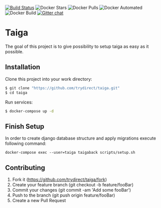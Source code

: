 [![Build Status](https://travis-ci.com/trydirect/taiga.svg?branch=master)](https://travis-ci.com/trydirect/taiga)
![Docker Stars](https://img.shields.io/docker/stars/trydirect/taiga.svg)
![Docker Pulls](https://img.shields.io/docker/pulls/trydirect/taiga.svg)
![Docker Automated](https://img.shields.io/docker/cloud/automated/trydirect/taiga.svg)
![Docker Build](https://img.shields.io/docker/cloud/build/trydirect/taiga.svg)
[![Gitter chat](https://badges.gitter.im/trydirect/community.png)](https://gitter.im/try-direct/community)
	
	
# Taiga 
The goal of this project is to give possibility to setup taiga as easy as it possible.


## Installation
Clone this project into your work directory:
```sh
$ git clone "https://github.com/trydirect/taiga.git"
$ cd taiga
```
Run services:
```sh
$ docker-compose up -d
```

## Finish Setup
In order to create django database structure and apply migrations execute following command:
```
docker-compose exec --user=taiga taigaback scripts/setup.sh
```


## Contributing

1. Fork it (https://github.com/trydirect/taiga/fork)
2. Create your feature branch (git checkout -b feature/fooBar)
3. Commit your changes (git commit -am 'Add some fooBar')
4. Push to the branch (git push origin feature/fooBar)
5. Create a new Pull Request

